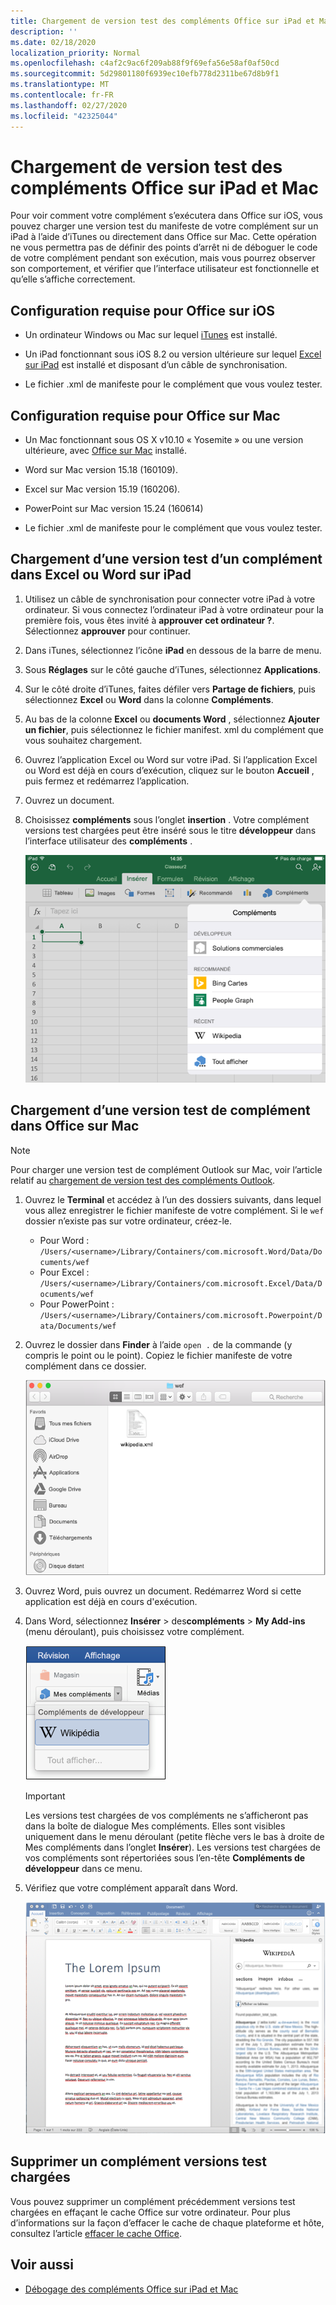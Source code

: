 ```yaml
---
title: Chargement de version test des compléments Office sur iPad et Mac
description: ''
ms.date: 02/18/2020
localization_priority: Normal
ms.openlocfilehash: c4af2c9ac6f209ab88f9f69efa56e58af0af50cd
ms.sourcegitcommit: 5d29801180f6939ec10efb778d2311be67d8b9f1
ms.translationtype: MT
ms.contentlocale: fr-FR
ms.lasthandoff: 02/27/2020
ms.locfileid: "42325044"
---
```

# <a name="sideload-office-add-ins-on-ipad-and-mac-for-testing"></a>Chargement de version test des compléments Office sur iPad et Mac

Pour voir comment votre complément s’exécutera dans Office sur iOS, vous pouvez charger une version test du manifeste de votre complément sur un iPad à l’aide d’iTunes ou directement dans Office sur Mac. Cette opération ne vous permettra pas de définir des points d’arrêt ni de déboguer le code de votre complément pendant son exécution, mais vous pourrez observer son comportement, et vérifier que l’interface utilisateur est fonctionnelle et qu’elle s’affiche correctement.

## <a name="prerequisites-for-office-on-ios"></a>Configuration requise pour Office sur iOS

- Un ordinateur Windows ou Mac sur lequel [iTunes](https://www.apple.com/itunes/download/) est installé.

- Un iPad fonctionnant sous iOS 8.2 ou version ultérieure sur lequel [Excel sur iPad](https://itunes.apple.com/us/app/microsoft-excel/id586683407?mt=8) est installé et disposant d’un câble de synchronisation.

- Le fichier .xml de manifeste pour le complément que vous voulez tester.

## <a name="prerequisites-for-office-on-mac"></a>Configuration requise pour Office sur Mac

- Un Mac fonctionnant sous OS X v10.10 « Yosemite » ou une version ultérieure, avec [Office sur Mac](https://products.office.com/buy/compare-microsoft-office-products?tab=omac) installé.

- Word sur Mac version 15.18 (160109).

- Excel sur Mac version 15.19 (160206).

- PowerPoint sur Mac version 15.24 (160614)

- Le fichier .xml de manifeste pour le complément que vous voulez tester.

## <a name="sideload-an-add-in-on-excel-or-word-on-ipad"></a>Chargement d’une version test d’un complément dans Excel ou Word sur iPad

1. Utilisez un câble de synchronisation pour connecter votre iPad à votre ordinateur. Si vous connectez l’ordinateur iPad à votre ordinateur pour la première fois, vous êtes invité à **approuver cet ordinateur ?**. Sélectionnez **approuver** pour continuer.

2. Dans iTunes, sélectionnez l’icône **iPad** en dessous de la barre de menu.

3. Sous **Réglages** sur le côté gauche d’iTunes, sélectionnez **Applications**.

4. Sur le côté droite d’iTunes, faites défiler vers **Partage de fichiers**, puis sélectionnez **Excel** ou **Word** dans la colonne **Compléments**.

5. Au bas de la colonne **Excel** ou **documents Word** , sélectionnez **Ajouter un fichier**, puis sélectionnez le fichier manifest. xml du complément que vous souhaitez chargement.

6. Ouvrez l’application Excel ou Word sur votre iPad. Si l’application Excel ou Word est déjà en cours d’exécution, cliquez sur le bouton **Accueil** , puis fermez et redémarrez l’application.

7. Ouvrez un document.

8. Choisissez **compléments** sous l’onglet **insertion** . Votre complément versions test chargées peut être inséré sous le titre **développeur** dans l’interface utilisateur des **compléments** .

    ![Insérer des compléments dans l’application Excel](../images/excel-insert-add-in.png)

## <a name="sideload-an-add-in-in-office-on-mac"></a>Chargement d’une version test de complément dans Office sur Mac

> [!NOTE]
> Pour charger une version test de complément Outlook sur Mac, voir l’article relatif au [chargement de version test des compléments Outlook](../outlook/sideload-outlook-add-ins-for-testing.md).

1. Ouvrez le **Terminal** et accédez à l’un des dossiers suivants, dans lequel vous allez enregistrer le fichier manifeste de votre complément. Si le `wef` dossier n’existe pas sur votre ordinateur, créez-le.

    - Pour Word : `/Users/<username>/Library/Containers/com.microsoft.Word/Data/Documents/wef`    
    - Pour Excel : `/Users/<username>/Library/Containers/com.microsoft.Excel/Data/Documents/wef`
    - Pour PowerPoint : `/Users/<username>/Library/Containers/com.microsoft.Powerpoint/Data/Documents/wef`

2. Ouvrez le dossier dans **Finder** à l’aide `open .` de la commande (y compris le point ou le point). Copiez le fichier manifeste de votre complément dans ce dossier.

    ![Dossier WEF dans Office sur Mac](../images/all-my-files.png)

3. Ouvrez Word, puis ouvrez un document. Redémarrez Word si cette application est déjà en cours d'exécution.

4. Dans Word, sélectionnez **Insérer** > des**compléments** > **My Add-ins** (menu déroulant), puis choisissez votre complément.

    ![Mes compléments dans Office sur Mac](../images/my-add-ins-wikipedia.png)

    > [!IMPORTANT]
    > Les versions test chargées de vos compléments ne s’afficheront pas dans la boîte de dialogue Mes compléments. Elles sont visibles uniquement dans le menu déroulant (petite flèche vers le bas à droite de Mes compléments dans l’onglet **Insérer**). Les versions test chargées de vos compléments sont répertoriées sous l’en-tête **Compléments de développeur** dans ce menu.

5. Vérifiez que votre complément apparaît dans Word.

    ![Complément Office affiché dans Office sur Mac](../images/lorem-ipsum-wikipedia.png)

## <a name="remove-a-sideloaded-add-in"></a>Supprimer un complément versions test chargées

Vous pouvez supprimer un complément précédemment versions test chargées en effaçant le cache Office sur votre ordinateur. Pour plus d’informations sur la façon d’effacer le cache de chaque plateforme et hôte, consultez l’article [effacer le cache Office](clear-cache.md).

## <a name="see-also"></a>Voir aussi

- [Débogage des compléments Office sur iPad et Mac](debug-office-add-ins-on-ipad-and-mac.md)
